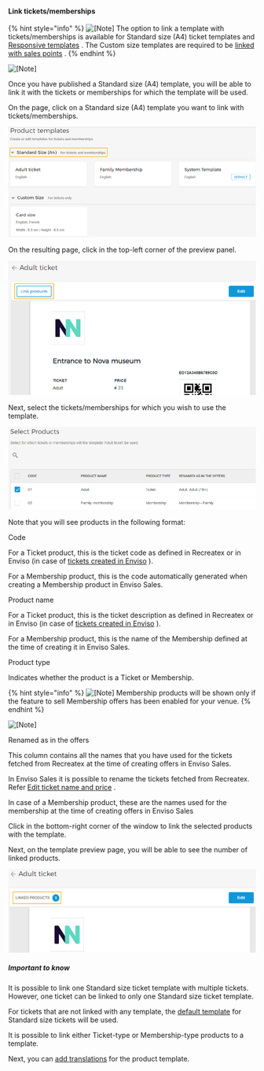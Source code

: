 #### Link tickets/memberships



{% hint style="info" %}
![[Note]](media/note.png)
The option to link a template with tickets/memberships is available for Standard size (A4) ticket templates and [Responsive templates](UUID-5156baa7-4d9b-d8e9-fcd0-7e3052a3906a.html#UUID-5156baa7-4d9b-d8e9-fcd0-7e3052a3906a_section-idm4517193403729633750335349604) . The Custom size templates are required to be [linked with sales points](UUID-85e7dbf1-19e4-fed4-9fa3-28a4f6f7dc13.html) .
{% endhint %}


![[Note]](media/note.png)

Once you have published a Standard size (A4) template, you will be able to link it with the tickets or memberships for which the template will be used.

On the page, click on a Standard size (A4) template you want to link with tickets/memberships.

![19.png](media/uuid-44b4f243-0356-e45a-b273-105f5d35ce1e.png)

On the resulting page, click in the top-left corner of the preview panel.

![1.png](media/uuid-d866d3e0-5f30-174f-ed50-6ffe5ec444c1.png)

Next, select the tickets/memberships for which you wish to use the template.

![evsale_clip0117.png](media/uuid-90a42681-325b-2beb-2388-ec6821c6aa35.png)

Note that you will see products in the following format:

Code

For a Ticket product, this is the ticket code as defined in Recreatex or in Enviso (in case of [tickets created in Enviso](https://help.gantner.com/enviso/en/134879-135202-managing-tickets.html) ).

For a Membership product, this is the code automatically generated when creating a Membership product in Enviso Sales.

Product name

For a Ticket product, this is the ticket description as defined in Recreatex or in Enviso (in case of [tickets created in Enviso](https://help.gantner.com/enviso/en/134879-135202-managing-tickets.html) ).

For a Membership product, this is the name of the Membership defined at the time of creating it in Enviso Sales.

Product type

Indicates whether the product is a Ticket or Membership.


{% hint style="info" %}
![[Note]](media/note.png)
Membership products will be shown only if the feature to sell Membership offers has been enabled for your venue.
{% endhint %}


![[Note]](media/note.png)

Renamed as in the offers

This column contains all the names that you have used for the tickets fetched from Recreatex at the time of creating offers in Enviso Sales.

In Enviso Sales it is possible to rename the tickets fetched from Recreatex. Refer [Edit ticket name and price](https://help.gantner.com/enviso/en/134879-135207-create-an-offer.html#134879-135212-edit-ticket-name-and-price) .

In case of a Membership product, these are the names used for the membership at the time of creating offers in Enviso Sales

Click in the bottom-right corner of the window to link the selected products with the template.

Next, on the template preview page, you will be able to see the number of linked products.

![evsale_clip0118.png](media/uuid-c045df77-3e86-02e0-b993-ad420fcf76e2.png)

##### Important to know


It is possible to link one Standard size ticket template with multiple tickets. However, one ticket can be linked to only one Standard size ticket template.

For tickets that are not linked with any template, the [default template](UUID-863c9d70-1b9a-dd88-b398-bed9f2daab8c.html) for Standard size tickets will be used.

It is possible to link either Ticket-type or Membership-type products to a template.

Next, you can [add translations](UUID-5320ad87-921d-ee72-df1e-273e1e1dfba5.html) for the product template.
